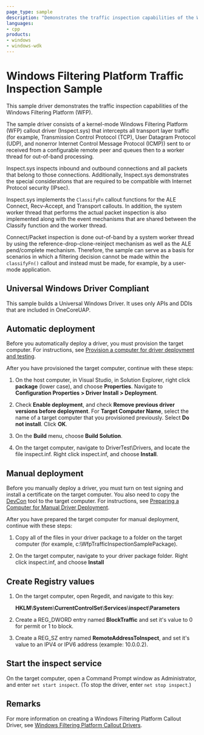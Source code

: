 ```yaml
---
page_type: sample
description: "Demonstrates the traffic inspection capabilities of the Windows Filtering Platform (WFP)."
languages:
- cpp
products:
- windows
- windows-wdk
---
```


# Windows Filtering Platform Traffic Inspection Sample

This sample driver demonstrates the traffic inspection capabilities of the Windows Filtering Platform (WFP).

The sample driver consists of a kernel-mode Windows Filtering Platform (WFP) callout driver (Inspect.sys) that intercepts all transport layer traffic (for example, Transmission Control Protocol (TCP), User Datagram Protocol (UDP), and nonerror Internet Control Message Protocol (ICMP)) sent to or received from a configurable remote peer and queues then to a worker thread for out-of-band processing.

Inspect.sys inspects inbound and outbound connections and all packets that belong to those connections. Additionally, Inspect.sys demonstrates the special considerations that are required to be compatible with Internet Protocol security (IPsec).

Inspect.sys implements the `ClassifyFn` callout functions for the ALE Connect, Recv-Accept, and Transport callouts. In addition, the system worker thread that performs the actual packet inspection is also implemented along with the event mechanisms that are shared between the Classify function and the worker thread.

Connect/Packet inspection is done out-of-band by a system worker thread by using the reference-drop-clone-reinject mechanism as well as the ALE pend/complete mechanism. Therefore, the sample can serve as a basis for scenarios in which a filtering decision cannot be made within the `classifyFn()` callout and instead must be made, for example, by a user-mode application.

## Universal Windows Driver Compliant

This sample builds a Universal Windows Driver. It uses only APIs and DDIs that are included in OneCoreUAP.

## Automatic deployment

Before you automatically deploy a driver, you must provision the target computer. For instructions, see [Provision a computer for driver deployment and testing](https://docs.microsoft.com/windows-hardware/drivers/gettingstarted/provision-a-target-computer-wdk-8-1).

After you have provisioned the target computer, continue with these steps:

1. On the host computer, in Visual Studio, in Solution Explorer, right click **package** (lower case), and choose **Properties**. Navigate to **Configuration Properties \> Driver Install \> Deployment**.

1. Check **Enable deployment**, and check **Remove previous driver versions before deployment**. For **Target Computer Name**, select the name of a target computer that you provisioned previously. Select **Do not install**. Click **OK**.

1. On the **Build** menu, choose **Build Solution**.

1. On the target computer, navigate to DriverTest\\Drivers, and locate the file inspect.inf. Right click inspect.inf, and choose **Install**.

## Manual deployment

Before you manually deploy a driver, you must turn on test signing and install a certificate on the target computer. You also need to copy the [DevCon](https://docs.microsoft.com/windows-hardware/drivers/devtest/devcon) tool to the target computer. For instructions, see [Preparing a Computer for Manual Driver Deployment](https://docs.microsoft.com/windows-hardware/drivers/develop/preparing-a-computer-for-manual-driver-deployment).

After you have prepared the target computer for manual deployment, continue with these steps:

1. Copy all of the files in your driver package to a folder on the target computer (for example, c:\\WfpTrafficInspectionSamplePackage).

1. On the target computer, navigate to your driver package folder. Right click inspect.inf, and choose **Install**

## Create Registry values

1. On the target computer, open Regedit, and navigate to this key:

    **HKLM**\\**System**\\**CurrentControlSet**\\**Services**\\**inspect**\\**Parameters**

1. Create a REG\_DWORD entry named **BlockTraffic** and set it's value to 0 for permit or 1 to block.

1. Create a REG\_SZ entry named **RemoteAddressToInspect**, and set it's value to an IPV4 or IPV6 address (example: 10.0.0.2).

## Start the inspect service

On the target computer, open a Command Prompt window as Administrator, and enter `net start inspect`. (To stop the driver, enter `net stop inspect`.)

## Remarks

For more information on creating a Windows Filtering Platform Callout Driver, see [Windows Filtering Platform Callout Drivers](https://docs.microsoft.com/windows-hardware/drivers/network/windows-filtering-platform-callout-drivers2).
